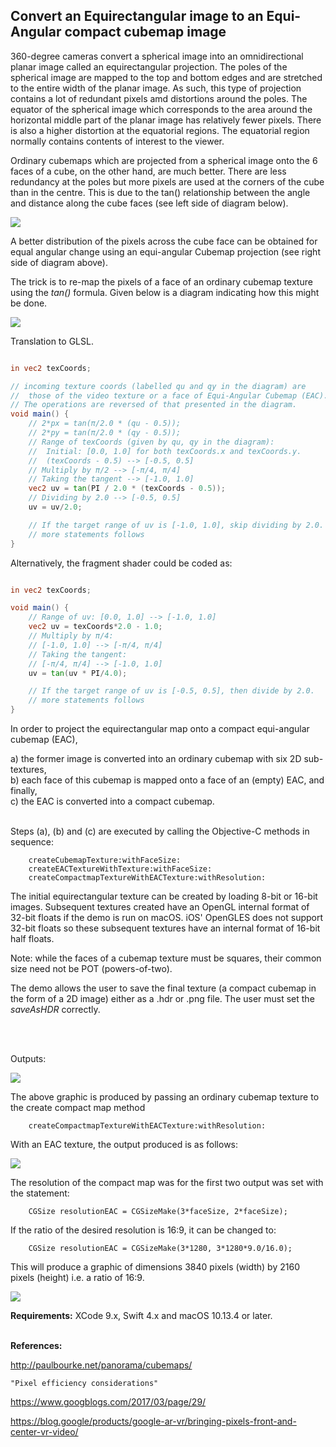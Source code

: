 ## Convert an Equirectangular image to an Equi-Angular compact cubemap image


360-degree cameras convert a spherical image into an omnidirectional planar image called an equirectangular projection. The poles of the spherical image are mapped to the top and bottom edges and are stretched to the entire width of the planar image. As such, this type of projection contains a lot of redundant pixels amd distortions around the poles. The equator of the spherical image which corresponds to the area around the horizontal middle part of the planar image has relatively fewer pixels. There is also a higher distortion at the equatorial regions. The equatorial region normally contains contents of interest to the viewer.

Ordinary cubemaps which are projected from a spherical image onto the 6 faces of a cube, on the other hand, are much better. There are less redundancy at the poles but more pixels are used at the corners of the cube than in the centre. This is due to the tan() relationship between the angle and distance along the cube faces (see left side of diagram below).

![](Documentation/PixelDistribution.png)


A better distribution of the pixels across the cube face can be obtained for equal angular change using an equi-angular Cubemap projection (see right side of diagram above).

The trick is to re-map the pixels of a face of an ordinary cubemap texture using the *tan()* formula. Given below is a diagram indicating how this might be done.

![](Documentation/EACMath.png)

Translation to GLSL.

```glsl

in vec2 texCoords;

// incoming texture coords (labelled qu and qy in the diagram) are
//  those of the video texture or a face of Equi-Angular Cubemap (EAC).
// The operations are reversed of that presented in the diagram.
void main() {
    // 2*px = tan(π/2.0 * (qu - 0.5));
    // 2*py = tan(π/2.0 * (qy - 0.5));
    // Range of texCoords (given by qu, qy in the diagram):
    //  Initial: [0.0, 1.0] for both texCoords.x and texCoords.y.
    //  (texCoords - 0.5) --> [-0.5, 0.5]
    // Multiply by π/2 --> [-π/4, π/4]
    // Taking the tangent --> [-1.0, 1.0]
    vec2 uv = tan(PI / 2.0 * (texCoords - 0.5));
    // Dividing by 2.0 --> [-0.5, 0.5]
    uv = uv/2.0;

    // If the target range of uv is [-1.0, 1.0], skip dividing by 2.0.
    // more statements follows
}
```

Alternatively, the fragment shader could be coded as:

```glsl

in vec2 texCoords;

void main() {
    // Range of uv: [0.0, 1.0] --> [-1.0, 1.0]
    vec2 uv = texCoords*2.0 - 1.0;
    // Multiply by π/4:
    // [-1.0, 1.0] --> [-π/4, π/4]
    // Taking the tangent:
    // [-π/4, π/4] --> [-1.0, 1.0]
    uv = tan(uv * PI/4.0);

    // If the target range of uv is [-0.5, 0.5], then divide by 2.0.
    // more statements follows
}
```

In order to project the equirectangular map onto a compact equi-angular cubemap (EAC), 

a) the former image is converted into an ordinary cubemap with six 2D sub-textures,
<br />
b) each face of this cubemap is mapped onto a face of an (empty) EAC, and finally,
<br />
c) the EAC is converted into a compact cubemap.
<br />
<br />

Steps (a), (b) and (c) are executed by calling the Objective-C methods in sequence:
```objc
    createCubemapTexture:withFaceSize:
    createEACTextureWithTexture:withFaceSize:
    createCompactmapTextureWithEACTexture:withResolution:
```

The initial equirectangular texture can be created by loading 8-bit or 16-bit images. Subsequent textures created have an OpenGL internal format of 32-bit floats if the demo is run on macOS. iOS' OpenGLES does not support 32-bit floats so these subsequent textures have an internal format of 16-bit half floats.

Note: while the faces of a cubemap texture must be squares, their common size need not be POT (powers-of-two). 


The demo allows the user to save the final texture (a compact cubemap in the form of a 2D image) either as a .hdr or .png file. The user must set the *saveAsHDR* correctly.

<br />
<br />

Outputs:

![](Output/OutputJB1.png)

The above graphic is produced by passing an ordinary cubemap texture to the create compact map method

```objc
    createCompactmapTextureWithEACTexture:withResolution:
```

With an EAC texture, the output produced is as follows:

![](Output/OutputJB2.png)


The resolution of the compact map was for the first two output was set with the statement:
```objc
    CGSize resolutionEAC = CGSizeMake(3*faceSize, 2*faceSize);
```

If the ratio of the desired resolution is 16:9, it can be changed to:
```objc
    CGSize resolutionEAC = CGSizeMake(3*1280, 3*1280*9.0/16.0);
```

This will produce a graphic of dimensions 3840 pixels (width) by 2160 pixels (height) i.e. a ratio of 16:9.

![](Output/OutputER.png)



**Requirements:** XCode 9.x, Swift 4.x and macOS 10.13.4 or later.
<br />
<br />

**References:**

http://paulbourke.net/panorama/cubemaps/

    "Pixel efficiency considerations"

https://www.googblogs.com/2017/03/page/29/

https://blog.google/products/google-ar-vr/bringing-pixels-front-and-center-vr-video/
